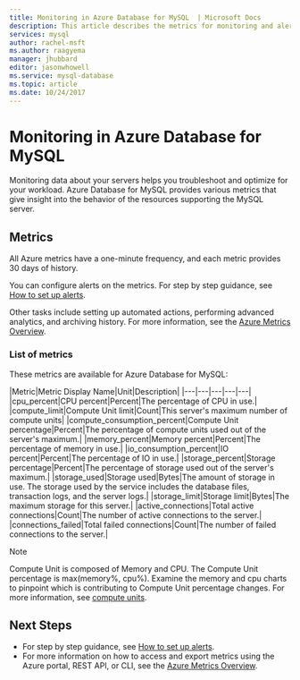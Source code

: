 ```yaml
---
title: Monitoring in Azure Database for MySQL  | Microsoft Docs
description: This article describes the metrics for monitoring and alerting for Azure Database for MySQL, including CPU, limits, storage, and connection statistics.
services: mysql
author: rachel-msft
ms.author: raagyema
manager: jhubbard
editor: jasonwhowell
ms.service: mysql-database
ms.topic: article
ms.date: 10/24/2017
---
```

# Monitoring in Azure Database for MySQL
Monitoring data about your servers helps you troubleshoot and optimize for your workload. Azure Database for MySQL provides various metrics that give insight into the behavior of the resources supporting the MySQL server. 

## Metrics
All Azure metrics have a one-minute frequency, and each metric provides 30 days of history. 

You can configure alerts on the metrics. For step by step guidance, see [How to set up alerts](howto-alert-on-metric.md). 

Other tasks include setting up automated actions, performing advanced analytics, and archiving history. For more information, see the [Azure Metrics Overview](../monitoring-and-diagnostics/monitoring-overview-metrics.md).

### List of metrics
These metrics are available for Azure Database for MySQL:

|Metric|Metric Display Name|Unit|Description|
|---|---|---|---|---|
|cpu_percent|CPU percent|Percent|The percentage of CPU in use.|
|compute_limit|Compute Unit limit|Count|This server's maximum number of compute units|
|compute_consumption_percent|Compute Unit percentage|Percent|The percentage of compute units used out of the server's maximum.|
|memory_percent|Memory percent|Percent|The percentage of memory in use.|
|io_consumption_percent|IO percent|Percent|The percentage of IO in use.|
|storage_percent|Storage percentage|Percent|The percentage of storage used out of the server's maximum.|
|storage_used|Storage used|Bytes|The amount of storage in use. The storage used by the service includes the database files, transaction logs, and the server logs.|
|storage_limit|Storage limit|Bytes|The maximum storage for this server.|
|active_connections|Total active connections|Count|The number of active connections to the server.|
|connections_failed|Total failed connections|Count|The number of failed connections to the server.|


> [!NOTE]
> Compute Unit is composed of Memory and CPU. The Compute Unit percentage is max(memory%, cpu%). Examine the memory and cpu charts to pinpoint which is contributing to Compute Unit percentage changes. For more information, see [compute units](concepts-compute-unit-and-storage.md).

## Next Steps
- For step by step guidance, see [How to set up alerts](howto-alert-on-metric.md). 
- For more information on how to access and export metrics using the Azure portal, REST API, or CLI, see the [Azure Metrics Overview](../monitoring-and-diagnostics/monitoring-overview-metrics.md).
